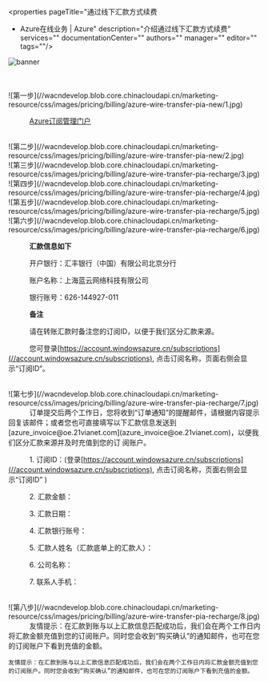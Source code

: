 <properties
	pageTitle="通过线下汇款方式续费
 - Azure在线业务 | Azure"
    description="介绍通过线下汇款方式续费"
    services=""
    documentationCenter=""
    authors=""
    manager=""
    editor=""
    tags=""/>

<tags ms.service="multiple" ms.date="" wacn.date="11/17/2016" wacn.lang="cn"/>

![banner](//wacndevelop.blob.core.chinacloudapi.cn/marketing-resource/css/images/pricing/billing/azure-wire-transfer-pia-new/banner.jpg)

<br />
<br />
![第一步](//wacndevelop.blob.core.chinacloudapi.cn/marketing-resource/css/images/pricing/billing/azure-wire-transfer-pia-new/1.jpg)

&emsp;&emsp;&emsp;[Azure订阅管理门户](//account.windowsazure.cn/subcriptions)

<br />
![第二步](//wacndevelop.blob.core.chinacloudapi.cn/marketing-resource/css/images/pricing/billing/azure-wire-transfer-pia-new/2.jpg)
<br />
![第三步](//wacndevelop.blob.core.chinacloudapi.cn/marketing-resource/css/images/pricing/billing/azure-wire-transfer-pia-recharge/3.jpg)
<br />
![第四步](//wacndevelop.blob.core.chinacloudapi.cn/marketing-resource/css/images/pricing/billing/azure-wire-transfer-pia-recharge/4.jpg)
<br />
![第五步](//wacndevelop.blob.core.chinacloudapi.cn/marketing-resource/css/images/pricing/billing/azure-wire-transfer-pia-recharge/5.jpg)
<br />
![第六步](//wacndevelop.blob.core.chinacloudapi.cn/marketing-resource/css/images/pricing/billing/azure-wire-transfer-pia-recharge/6.jpg)

&emsp;&emsp;&emsp;**汇款信息如下**

&emsp;&emsp;&emsp;开户银行：汇丰银行（中国）有限公司北京分行

&emsp;&emsp;&emsp;账户名称：上海蓝云网络科技有限公司

&emsp;&emsp;&emsp;银行账号：626-144927-011

&emsp;&emsp;&emsp;**备注**

&emsp;&emsp;&emsp;请在转账汇款时备注您的订阅ID，以便于我们区分汇款来源。

&emsp;&emsp;&emsp;您可登录[https://account.windowsazure.cn/subscriptions](//account.windowsazure.cn/subscriptions), 点击订阅名称，页面右侧会显示“订阅ID“。

<br />
![第七步](//wacndevelop.blob.core.chinacloudapi.cn/marketing-resource/css/images/pricing/billing/azure-wire-transfer-pia-recharge/7.jpg)
&emsp;&emsp;&emsp;订单提交后两个工作日，您将收到“订单通知”的提醒邮件，请根据内容提示回复该邮件；或者您也可直接填写以下汇款信息发送到[azure_invoice@oe.21vianet.com](azure_invoice@oe.21vianet.com)，以便我们区分汇款来源并及时充值到您的订
阅账户。

&emsp;&emsp;&emsp;1. 订阅ID：(登录[https://account.windowsazure.cn/subscriptions](//account.windowsazure.cn/subscriptions), 点击订阅名称，页面右侧会显示“订阅ID” )

&emsp;&emsp;&emsp;2. 汇款金额：

&emsp;&emsp;&emsp;3. 汇款日期：

&emsp;&emsp;&emsp;4. 汇款银行账号：

&emsp;&emsp;&emsp;5. 汇款人姓名（汇款底单上的汇款人）：

&emsp;&emsp;&emsp;6. 公司名称：

&emsp;&emsp;&emsp;7. 联系人手机：

<br />
![第八步](//wacndevelop.blob.core.chinacloudapi.cn/marketing-resource/css/images/pricing/billing/azure-wire-transfer-pia-recharge/8.jpg)
&emsp;&emsp;&emsp;友情提示：在汇款到账与以上汇款信息匹配成功后，我们会在两个工作日内将汇款金额充值到您的订阅账户。同时您会收到“购买确认”的通知邮件，也可在您的订阅账户下看到充值的金额。

<pre><code>友情提示：在汇款到账与以上汇款信息匹配成功后，我们会在两个工作日内将汇款金额充值到您的订阅账户。同时您会收到“购买确认”的通知邮件，也可在您的订阅账户下看到充值的金额。</code></pre>
